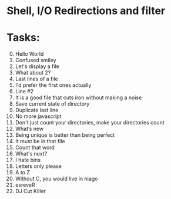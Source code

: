 # Shell, I/O Redirections and filter

# Tasks:

0. Hello World
1. Confused smiley
2. Let's display a file
3. What about 2?
4. Last lines of a file
5. I'd prefer the first ones actually
6. Line #2
7. It is a good file that cuts iron without making a noise
8. Save current state of directory
9. Duplicate last line
10. No more javascript
11. Don't just count your directories, make your directories count
12. What’s new
13. Being unique is better than being perfect
14. It must be in that file
15. Count that word
16. What's next?
17. I hate bins
18. Letters only please
19. A to Z
20. Without C, you would live in hiago
21. esreveR
22. DJ Cut Killer
